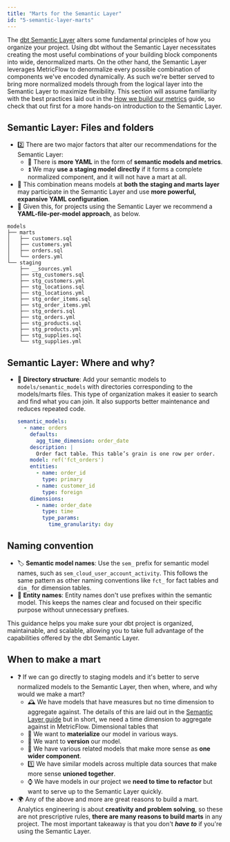 ```yaml
---
title: "Marts for the Semantic Layer"
id: "5-semantic-layer-marts"
---
```


The [dbt Semantic Layer](/docs/use-dbt-semantic-layer/dbt-sl) alters some fundamental principles of how you organize your project. Using dbt without the Semantic Layer necessitates creating the most useful combinations of your building block components into wide, denormalized marts. On the other hand, the Semantic Layer leverages MetricFlow to denormalize every possible combination of components we've encoded dynamically. As such we're better served to bring more normalized models through from the logical layer into the Semantic Layer to maximize flexibility. This section will assume familiarity with the best practices laid out in the [How we build our metrics](/best-practices/how-we-build-our-metrics/semantic-layer-1-intro) guide, so check that out first for a more hands-on introduction to the Semantic Layer.

## Semantic Layer: Files and folders

- 2️⃣ There are two major factors that alter our recommendations for the Semantic Layer:
  - 📝 There is **more YAML** in the form of **semantic models and metrics**.
  - ⏫ We may **use a staging model directly** if it forms a complete normalized component, and it will not have a mart at all.
- 💪 This combination means models at **both the staging and marts layer** may participate in the Semantic Layer and use **more powerful, expansive YAML configuration**.
- 🔁 Given this, for projects using the Semantic Layer we recommend a **YAML-file-per-model approach**, as below.

```shell
models
├── marts
│   ├── customers.sql
│   ├── customers.yml
│   ├── orders.sql
│   └── orders.yml
└── staging
    ├── __sources.yml
    ├── stg_customers.sql
    ├── stg_customers.yml
    ├── stg_locations.sql
    ├── stg_locations.yml
    ├── stg_order_items.sql
    ├── stg_order_items.yml
    ├── stg_orders.sql
    ├── stg_orders.yml
    ├── stg_products.sql
    ├── stg_products.yml
    ├── stg_supplies.sql
    └── stg_supplies.yml
```

## Semantic Layer: Where and why?

- 📂 **Directory structure**: Add your semantic models to `models/semantic_models` with directories corresponding to the models/marts files. This type of organization makes it easier to search and find what you can join. It also supports better maintenance and reduces repeated code.

    <File name='models/marts/sem_orders.yml'>

    ```yaml
    semantic_models:
      - name: orders
        defaults:
          agg_time_dimension: order_date
        description: |
          Order fact table. This table’s grain is one row per order.
        model: ref('fct_orders')
        entities:
          - name: order_id
            type: primary
          - name: customer_id
            type: foreign
        dimensions:
          - name: order_date
            type: time
            type_params:
              time_granularity: day
    ```
    </File>

## Naming convention

- 🏷️ **Semantic model names**: Use the `sem_` prefix for semantic model names, such as `sem_cloud_user_account_activity`. This follows the same pattern as other naming conventions like `fct_` for fact tables and `dim_` for dimension tables.
- 🧩 **Entity names**: Entity names don't use prefixes within the semantic model. This keeps the names clear and focused on their specific purpose without unnecessary prefixes.

This guidance helps you make sure your dbt project is organized, maintainable, and scalable, allowing you to take full advantage of the capabilities offered by the dbt Semantic Layer.

## When to make a mart

- ❓ If we can go directly to staging models and it's better to serve normalized models to the Semantic Layer, then when, where, and why would we make a mart?
  - 🕰️ We have models that have measures but no time dimension to aggregate against. The details of this are laid out in the [Semantic Layer guide](/best-practices/how-we-build-our-metrics/semantic-layer-1-intro) but in short, we need a time dimension to aggregate against in MetricFlow. Dimensional tables that
  - 🧱 We want to **materialize** our model in various ways.
  - 👯 We want to **version** our model.
  - 🛒 We have various related models that make more sense as **one wider component**.
  - 1️⃣ We have similar models across multiple data sources that make more sense **unioned together**.
  - ⌚ We have models in our project we **need to time to refactor** but want to serve up to the Semantic Layer quickly.
- 🌍 Any of the above and more are great reasons to build a mart. Analytics engineering is about **creativity and problem solving**, so these are not prescriptive rules, **there are many reasons to build marts** in any project. The most important takeaway is that you don't **_have to_** if you're using the Semantic Layer.
